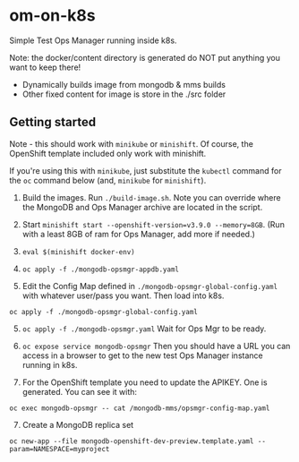 om-on-k8s
=========


Simple Test Ops Manager running inside k8s.

Note: the docker/content directory is generated
do NOT put anything you want to keep there!

- Dynamically builds image from mongodb & mms builds
- Other fixed content for image is store in the ./src folder

Getting started
---------------

Note - this should work with `minikube` or `minishift`. Of course,
the OpenShift template included only work with minishift.

If you're using this with `minikube`, just substitute the `kubectl`
command for the `oc` command below (and, `minikube` for `minishift`).
1. Build the images. Run `./build-image.sh`. Note you can override
where the MongoDB and Ops Manager archive are located in the script.

2. Start `minishift start --openshift-version=v3.9.0 --memory=8GB`. 
(Run with a least 8GB of ram for Ops Manager, add more if needed.)

3. `eval $(minishift docker-env)`

4. `oc apply -f ./mongodb-opsmgr-appdb.yaml`

5. Edit the Config Map defined in `./mongodb-opsmgr-global-config.yaml`
with whatever user/pass you want. Then load into k8s.

```
oc apply -f ./mongodb-opsmgr-global-config.yaml
```

5. `oc apply -f ./mongodb-opsmgr.yaml`
Wait for Ops Mgr to be ready.

6. `oc expose service mongodb-opsmgr` 
Then you should have a URL you can access in a browser to get 
to the new test Ops Manager instance running in k8s.

6. For the OpenShift template you need to update the APIKEY. One
is generated. You can see it with:

```
oc exec mongodb-opsmgr -- cat /mongodb-mms/opsmgr-config-map.yaml
```

7. Create a MongoDB replica set

```
oc new-app --file mongodb-openshift-dev-preview.template.yaml --param=NAMESPACE=myproject
```


